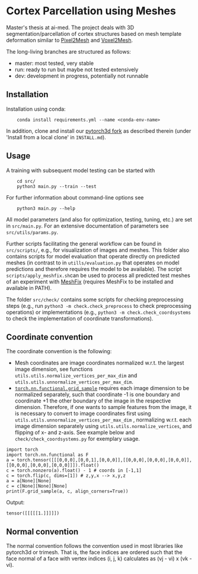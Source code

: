 # Cortex Parcellation using Meshes

Master's thesis at ai-med. The project deals with 3D segmentation/parcellation of cortex structures based on mesh template deformation similar to [Pixel2Mesh](https://arxiv.org/abs/1804.01654) and [Voxel2Mesh](https://arxiv.org/abs/1912.03681).

The long-living branches are structured as follows:

- master: most tested, very stable
- run: ready to run but maybe not tested extensively
- dev: development in progress, potentially not runnable

## Installation
Installation using conda:
```
    conda install requirements.yml --name <conda-env-name>
```
In addition, clone and install our [pytorch3d fork](https://github.com/fabibo3/pytorch3d) as described therein (under 'Install from a local clone' in `INSTALL.md`).

## Usage
A training with subsequent model testing can be started with
```
    cd src/
    python3 main.py --train --test
```
For further information about command-line options see
```
    python3 main.py --help
```
All model parameters (and also for optimization, testing, tuning, etc.) are set in `src/main.py`. For an extensive documentation of parameters see `src/utils/params.py`.

Further scripts facilitating the general workflow can be found in `src/scripts/`, e.g., for visualization of images and meshes. This folder also contains scripts for model evaluation that operate directly on predicted meshes (in contrast to in `utills/evaluation.py` that operates on model predictions and therefore requires the model to be available). The script `scripts/apply_meshfix.sh`can be used to process all predicted test meshes of an experiment with [MeshFix](https://github.com/MarcoAttene/MeshFix-V2.1) (requires MeshFix to be installed and available in PATH).

The folder `src/check/` contains some scripts for checking preprocessing steps (e.g., run `python3 -m check.check_preprocess` to check preprocessing operations) or implementations (e.g., `python3 -m check.check_coordsystems` to check the implementation of coordinate transformations).

## Coordinate convention
The coordinate convention is the following:
- Mesh coordinates are image coordinates normalized w.r.t. the largest image dimension, see functions `utils.utils.normalize_vertices_per_max_dim`
 and `utils.utils.unnormalize_vertices_per_max_dim`.
- [`torch.nn.functional.grid_sample`](https://pytorch.org/docs/stable/nn.functional.html?highlight=grid_sample#torch.nn.functional.grid_sample) requires each image
 dimension to be normalized separately, such that coordinate -1 is one boundary and coordinate +1 the other boundary of the image in the respective dimension.
Therefore, if one wants to sample features from the image, it is necessary to convert to image coordinates first using `utils.utils.unnormalize_vertices_per_max_dim`
, normalizing w.r.t. each image dimension separately using `utils.utils.normalize_vertices`, and flipping of x- and z-axis. See example below and `check/check_coordsystems.py` for exemplary
usage.
```
import torch
import torch.nn.functional as F
a = torch.tensor([[[0,0,0],[0,0,1],[0,0,0]],[[0,0,0],[0,0,0],[0,0,0]],[[0,0,0],[0,0,0],[0,0,0]]]).float()
c = torch.nonzero(a).float() - 1 # coords in [-1,1]
c = torch.flip(c, dims=[1]) # z,y,x --> x,y,z
a = a[None][None]
c = c[None][None][None]
print(F.grid_sample(a, c, align_corners=True))
```
Output:
```
tensor([[[[[1.]]]]])
```

## Normal convention
The normal convention follows the convention used in most libraries like
pytorch3d or trimesh. That is, the face indices are ordered such that the face
normal of a face with vertex indices (i, j, k) calculates as (vj - vi) x (vk - vi).
